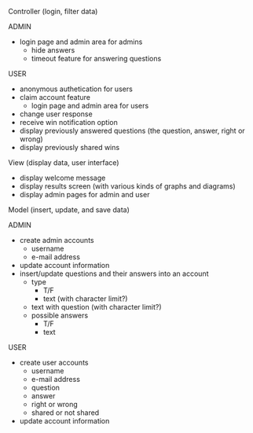 Controller (login, filter data)

ADMIN
- login page and admin area for admins
  - hide answers
  - timeout feature for answering questions

USER
- anonymous authetication for users
- claim account feature 
  - login page and admin area for users
- change user response 
- receive win notification option
- display previously answered questions (the question, answer, right or wrong) 
- display previously shared wins

View (display data, user interface)
- display welcome message
- display results screen (with various kinds of graphs and diagrams)
- display admin pages for admin and user 

Model (insert, update, and save data)

ADMIN
- create admin accounts
  - username
  - e-mail address
- update account information
- insert/update questions and their answers into an account 
  - type
    - T/F
    - text (with character limit?)
  - text with question (with character limit?) 
  - possible answers 
    - T/F
    - text

USER
- create user accounts
  - username
  - e-mail address
  - question
  - answer
  - right or wrong
  - shared or not shared 
- update account information
